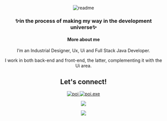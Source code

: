 <p align="center"><img  src="https://i.ibb.co/6vyTB5d/readme2.png" alt="readme" border="0"></p>
<h3 align="center">✨in the process of making my way in the development universe✨</h3>
<div align="center">
<h4>More about me</h4>
<p> I’m an Industrial Designer, Ux, Ui and Full Stack Java Developer. 
  
I work in both back-end and front-end, the latter, complementing it with the Ui area.</p>

<h2>Let's connect!</h2>
<p>
  <a href="https://linkedin.com/in/bpinorojo" rel="nofollow"><img src="https://img.shields.io/badge/linkedin-%230077B5.svg?style=for-the-badge&logo=linkedin&logoColor=white" alt="poi"> <a href="https://www.behance.net/bpinorojo" rel="nofollow"><img src="https://img.shields.io/badge/behance-%230077B5.svg?style=for-the-badge&logo=behance&logoColor=white" alt="poi.exe"></a>  </a> 
</p>

  
  <img src="https://github-readme-stats.vercel.app/api/top-langs/?username=Poipurin&layout=compact&theme=transparent&show_icons=true"> <br>
  
  
  <img src="https://github-readme-streak-stats.herokuapp.com?user=Poipurin&theme=tokyonight_duo&hide_border=true">
 </div>
<!--
**Poipurin/Poipurin** is a ✨ _special_ ✨ repository because its `README.md` (this file) appears on your GitHub profile.

Here are some ideas to get you started:

- 🔭 I’m currently working on ...
- 🌱 I’m currently learning ...
- 👯 I’m looking to collaborate on ...
- 🤔 I’m looking for help with ...
- 💬 Ask me about ...
- 📫 How to reach me: ...
- 😄 Pronouns: ...
- ⚡ Fun fact: ...
-->

